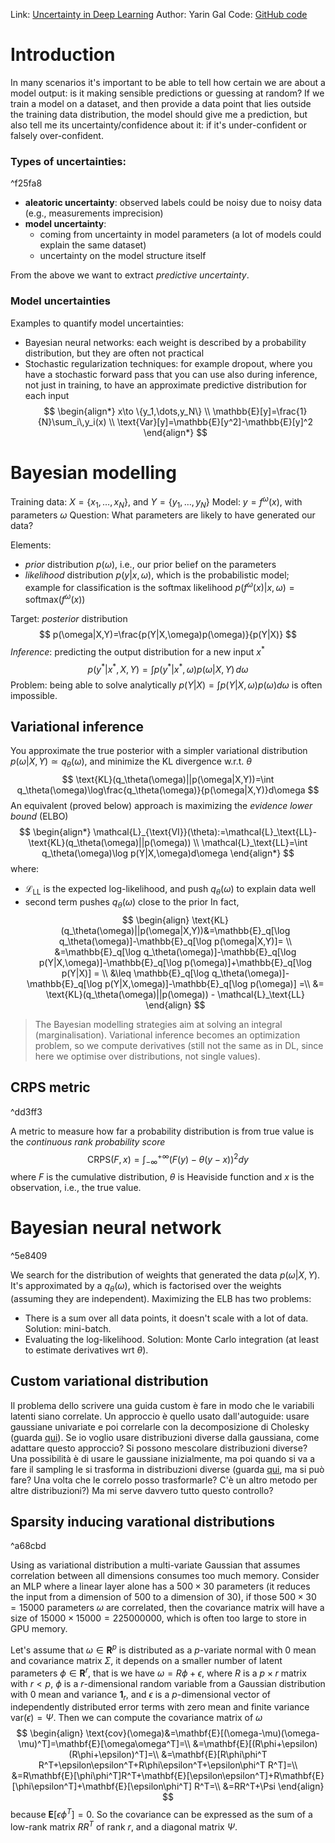 Link: [Uncertainty in Deep Learning](https://www.cs.ox.ac.uk/people/yarin.gal/website/thesis/thesis.pdf)
Author: Yarin Gal
Code: [GitHub code](https://github.com/yaringal)

# Introduction
In many scenarios it's important to be able to tell how certain we are about a model output: is it making sensible predictions or guessing at random?
If we train a model on a dataset, and then provide a data point that lies outside the training data distribution, the model should give me a prediction, but also tell me its uncertainty/confidence about it: if it's under-confident or falsely over-confident.

### Types of uncertainties:

^f25fa8

- **aleatoric uncertainty**: observed labels could be noisy due to noisy data (e.g., measurements imprecision)
- **model uncertainty**:
	- coming from uncertainty in model parameters (a lot of models could explain the same dataset)
	- uncertainty on the model structure itself

From the above we want to extract *predictive uncertainty*.

### Model uncertainties
Examples to quantify model uncertainties:
- Bayesian neural networks: each weight is described by a probability distribution, but they are often not practical
- Stochastic regularization techniques: for example dropout, where you have a stochastic forward pass that you can use also during inference, not just in training, to have an approximate predictive distribution for each input
$$
	\begin{align*}
		x\to \{y_1,\dots,y_N\} \\
		\mathbb{E}[y]=\frac{1}{N}\sum_i\,y_i(x) \\
		\text{Var}[y]=\mathbb{E}[y^2]-\mathbb{E}[y]^2
	\end{align*}
$$
# Bayesian modelling
Training data: $X=\{x_1,\dots,x_N\}$, and $Y=\{y_1,\dots,y_N\}$
Model: $y=f^\omega(x)$, with parameters $\omega$
Question: What parameters are likely to have generated our data?

Elements:
- *prior* distribution $p(\omega)$, i.e., our prior belief on the parameters
- *likelihood* distribution $p(y|x,\omega)$, which is the probabilistic model; example for classification is the softmax likelihood $p(f^\omega(x)|x,\omega)=\text{softmax}(f^\omega(x))$

Target: *posterior* distribution
$$
	p(\omega|X,Y)=\frac{p(Y|X,\omega)p(\omega)}{p(Y|X)}
$$
*Inference*: predicting the output distribution for a new input $x^*$
$$
	p(y^*|x^*,X,Y)=\int p(y^*|x^*,\omega)p(\omega|X,Y)\,d\omega
$$
Problem: being able to solve analytically $p(Y|X)=\int p(Y|X,\omega)p(\omega)d\omega$ is often impossible.

## Variational inference
You approximate the true posterior with a simpler variational distribution $p(\omega|X,Y)\simeq q_\theta(\omega)$, and minimize the KL divergence w.r.t. $\theta$ 
$$
	\text{KL}(q_\theta(\omega)||p(\omega|X,Y))=\int q_\theta(\omega)\log\frac{q_\theta(\omega)}{p(\omega|X,Y)}d\omega
$$
An equivalent (proved below) approach is maximizing the *evidence lower bound* (ELBO)
$$
	\begin{align*}
	\mathcal{L}_{\text{VI}}(\theta):=\mathcal{L}_\text{LL}-\text{KL}(q_\theta(\omega)||p(\omega)) \\
	\mathcal{L}_\text{LL}=\int q_\theta(\omega)\log p(Y|X,\omega)d\omega
	\end{align*}
$$
where:
- $\mathcal{L}_\text{LL}$ is the expected log-likelihood, and push $q_\theta(\omega)$ to explain data well
- second term pushes $q_\theta(\omega)$ close to the prior
In fact,
$$
\begin{align}
	\text{KL}(q_\theta(\omega)||p(\omega|X,Y))&=\mathbb{E}_q[\log q_\theta(\omega)]-\mathbb{E}_q[\log p(\omega|X,Y)]= \\
	&=\mathbb{E}_q[\log q_\theta(\omega)]-\mathbb{E}_q[\log p(Y|X,\omega)]-\mathbb{E}_q[\log p(\omega)]+\mathbb{E}_q[\log p(Y|X)] = \\
	&\leq \mathbb{E}_q[\log q_\theta(\omega)]-\mathbb{E}_q[\log p(Y|X,\omega)]-\mathbb{E}_q[\log p(\omega)] =\\
	&= \text{KL}(q_\theta(\omega)||p(\omega)) - \mathcal{L}_\text{LL}
\end{align}
$$

>The Bayesian modelling strategies aim at solving an integral (marginalisation). Variational inference becomes an optimization problem, so we compute derivatives (still not the same as in DL, since here we optimise over distributions, not single values).

## CRPS metric

^dd3ff3

A metric to measure how far a probability distribution is from true value is the *continuous rank probability score*
$$
	\text{CRPS}(F,x)=\int_{-\infty}^{+\infty}(F(y)-\theta(y-x))^2dy
$$
where $F$ is the cumulative distribution, $\theta$ is Heaviside function and $x$ is the observation, i.e., the true value.


# Bayesian neural network

^5e8409

We search for the distribution of weights that generated the data $p(\omega|X,Y)$. It's approximated by a $q_\theta(\omega)$, which is factorised over the weights (assuming they are independent). Maximizing the ELB has two problems:
- There is a sum over all data points, it doesn't scale with a lot of data. Solution: mini-batch.
- Evaluating the log-likelihood. Solution: Monte Carlo integration (at least to estimate derivatives wrt $\theta$).

## Custom variational distribution

Il problema dello scrivere una guida custom è fare in modo che le variabili latenti siano correlate. Un approccio è quello usato dall'autoguide: usare gaussiane univariate e poi correlarle con la decomposizione di Cholesky (guarda [qui](https://papers.ssrn.com/sol3/papers.cfm?abstract_id=4066115)).
Se io voglio usare distribuzioni diverse dalla gaussiana, come adattare questo approccio? Si possono mescolare distribuzioni diverse?
Una possibilità è di usare le gaussiane inizialmente, ma poi quando si va a fare il sampling le si trasforma in distribuzioni diverse (guarda [qui](https://stats.stackexchange.com/a/415553), ma si può fare? Una volta che le correlo posso trasformarle? C'è un altro metodo per altre distribuzioni?)
Ma mi serve davvero tutto questo controllo?

## Sparsity inducing varational distributions

^a68cbd

Using as variational distribution a multi-variate Gaussian that assumes correlation between all dimensions consumes too much memory. Consider an MLP where a linear layer alone has a $500\times 30$ parameters (it reduces the input from a dimension of 500 to a dimension of 30), if those $500\times 30 =15000$ parameters $\omega$ are correlated, then the covariance matrix will have a size of $15000\times 15000=225000000$, which is often too large to store in GPU memory.

Let's assume that $\omega\in\mathbf{R}^p$ is distributed as a $p$-variate normal with 0 mean and covariance matrix $\Sigma$, it depends on a smaller number of latent parameters $\phi\in\mathbf{R}^r$, that is we have $\omega=R\phi+\epsilon$, where $R$ is a $p\times r$ matrix with $r<p$, $\phi$ is a $r$-dimensional random variable from a Gaussian distribution with 0 mean and variance $\mathbf{1}_r$, and $\epsilon$ is a $p$-dimensional vector of independently distributed error terms with zero mean and finite variance $\text{var}(\epsilon)=\Psi$. Then we can compute the covariance matrix of $\omega$
$$
\begin{align}
	\text{cov}(\omega)&=\mathbf{E}[(\omega-\mu)(\omega-\mu)^T]=\mathbf{E}[\omega\omega^T]=\\
	&=\mathbf{E}[(R\phi+\epsilon)(R\phi+\epsilon)^T]=\\
	&=\mathbf{E}[R\phi\phi^T R^T+\epsilon\epsilon^T+R\phi\epsilon^T+\epsilon\phi^T R^T]=\\
	&=R\mathbf{E}[\phi\phi^T]R^T+\mathbf{E}[\epsilon\epsilon^T]+R\mathbf{E}[\phi\epsilon^T]+\mathbf{E}[\epsilon\phi^T] R^T=\\
	&=RR^T+\Psi
\end{align}
$$
because $\mathbf{E}[\epsilon\phi^T]=0$. So the covariance can be expressed as the sum of a low-rank matrix $RR^T$ of rank $r$, and a diagonal matrix $\Psi$.